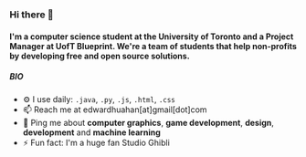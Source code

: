 ### Hi there 👋

#### I'm a computer science student at the University of Toronto and a Project Manager at UofT Blueprint. We're a team of students that help non-profits by developing free and open source solutions.

##### BIO

- ⚙️ I use daily: `.java`, `.py`, `.js`, `.html`, `.css`
- 📫 Reach me at edwardhuahan[at]gmail[dot]com
- 💬 Ping me about **computer graphics**, **game development**, **design**, **development** and **machine learning**
- ⚡️ Fun fact: I'm a huge fan Studio Ghibli
